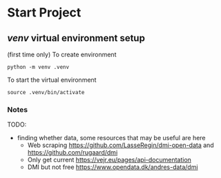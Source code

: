 # Start Project
## *venv* virtual environment setup

(first time only) To create environment
```
python -m venv .venv
```

To start the virtual environment
```
source .venv/bin/activate 
```


### Notes
TODO:
- finding whether data, some resources that may be useful are here
    - Web scraping https://github.com/LasseRegin/dmi-open-data and https://github.com/rugaard/dmi
    - Only get current https://vejr.eu/pages/api-documentation
    - DMI but not free https://www.opendata.dk/andres-data/dmi